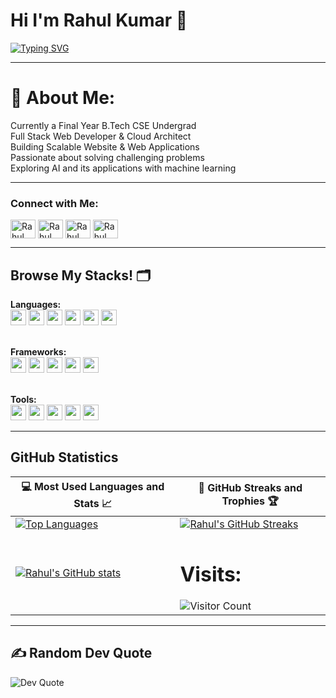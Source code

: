 <h1>Hi I'm Rahul Kumar 👋</h1>  

<a href="https://readme-typing-svg.herokuapp.com?font=poppins&size=23&duration=4000&color=00A7E1&lines=A+Passionate+FullStack+Web_Developer;Cloud+and+AI/ML+Enthusiast">
  <img src="https://readme-typing-svg.herokuapp.com?font=poppins&size=23&duration=4000&color=00A7E1&lines=A+Passionate+FullStack+Web_Developer;Cloud+and+AI/ML+Enthusiast" alt="Typing SVG">
</a>  

---

# 💫 About Me:
Currently a Final Year B.Tech CSE Undergrad<br>
Full Stack Web Developer & Cloud Architect<br>
Building Scalable Website & Web Applications<br>
Passionate about solving challenging problems<br>
Exploring AI and its applications with machine learning  

---

### Connect with Me:  
<p align="left">
  <a href="https://www.linkedin.com/in/rahul-kumar-a55569301/" target="blank"><img align="center" src="https://raw.githubusercontent.com/rahuldkjain/github-profile-readme-generator/master/src/images/icons/Social/linked-in-alt.svg" alt="Rahul Kumar" height="30" width="40" /></a>  
  <a href="https://x.com/hey_rrahul" target="blank"><img align="center" src="https://raw.githubusercontent.com/rahuldkjain/github-profile-readme-generator/master/src/images/icons/Social/twitter.svg" alt="Rahul Kumar" height="30" width="40" /></a>  
  <a href="https://www.instagram.com/rahul_tech/" target="blank"><img align="center" src="https://raw.githubusercontent.com/rahuldkjain/github-profile-readme-generator/master/src/images/icons/Social/instagram.svg" alt="Rahul Kumar" height="30" width="40" /></a>  
  <a href="https://github.com/rahul4work" target="blank"><img align="center" src="https://raw.githubusercontent.com/rahuldkjain/github-profile-readme-generator/master/src/images/icons/Social/github.svg" alt="Rahul Kumar" height="30" width="40" /></a>
</p>



---

## Browse My Stacks! 🗂️
**Languages:**  
<img src="https://img.shields.io/badge/-C++-00599C?style=flat-square&logo=c%2B%2B&logoColor=white" height="25" /> 
<img src="https://img.shields.io/badge/-Python-3776AB?style=flat-square&logo=python&logoColor=white" height="25" /> 
<img src="https://img.shields.io/badge/-Java-007396?style=flat-square&logo=java&logoColor=white" height="25" /> 
<img src="https://img.shields.io/badge/-HTML-E34F26?style=flat-square&logo=html5&logoColor=white" height="25" /> 
<img src="https://img.shields.io/badge/-CSS-1572B6?style=flat-square&logo=css3&logoColor=white" height="25" /> 
<img src="https://img.shields.io/badge/-JavaScript-F7DF1E?style=flat-square&logo=javascript&logoColor=black" height="25" /><br><br>

**Frameworks:**  
<img src="https://img.shields.io/badge/-React.js-61DAFB?style=flat-square&logo=react&logoColor=black" height="25" />
<img src="https://img.shields.io/badge/-Bootstrap-563D7C?style=flat-square&logo=bootstrap&logoColor=white" height="25" /> 
<img src="https://img.shields.io/badge/-Tailwind%20CSS-06B6D4?style=flat-square&logo=tailwind-css&logoColor=white" height="25" /> 
<img src="https://img.shields.io/badge/-Node.js-339933?style=flat-square&logo=node.js&logoColor=white" height="25" /> 
<img src="https://img.shields.io/badge/-Express.js-000000?style=flat-square&logo=express&logoColor=white" height="25" /><br><br>

**Tools:**  
<img src="https://img.shields.io/badge/-Excel-217346?style=flat-square&logo=microsoft-excel&logoColor=white" height="25" /> 
<img src="https://img.shields.io/badge/-Jupyter-DA5B0D?style=flat-square&logo=jupyter&logoColor=white" height="25" /> 
<img src="https://img.shields.io/badge/-Git-F05032?style=flat-square&logo=git&logoColor=white" height="25" /> 
<img src="https://img.shields.io/badge/-GitHub-181717?style=flat-square&logo=github&logoColor=white" height="25" /> 
<img src="https://img.shields.io/badge/-GenAI-FF4500?style=flat-square&logo=openai&logoColor=white" height="25" />

---

## GitHub Statistics  
| 💻 Most Used Languages and Stats 📈 | 🎯 GitHub Streaks and Trophies 🏆 |  
|-------------------------------------|-----------------------------------|  
| [![Top Languages](https://github-readme-stats.vercel.app/api/top-langs/?username=rahul4work&show_icons=true&theme=midnight-purple&layout=compact&hide_title=true)](https://github.com/rahul4work) | [![Rahul's GitHub Streaks](https://github-readme-streak-stats.herokuapp.com/?user=rahul4work&theme=midnight-purple&hide_border=true)](https://github.com/rahul4work) |  
| [![Rahul's GitHub stats](https://github-readme-stats.vercel.app/api?username=rahul4work&show_icons=true&theme=ayu-mirage&hide_title=true)](https://github.com/rahul4work) | <h1>Visits:</h1> ![Visitor Count](https://profile-counter.glitch.me/rahul4work/count.svg) |  

---

## ✍️ Random Dev Quote  
<img src="https://quotes-github-readme.vercel.app/api?type=horizontal&theme=radical&quote=Programming%20isn't%20about%20what%20you%20know;%20it's%20about%20what%20you%20can%20figure%20out.%20The%20best%20developers%20are%20lifelong%20learners.&author=Chris%20Pine" alt="Dev Quote">

<!---
rahulkumar/rahulkumar is a ✨ special ✨ repository because its `README.md` (this file) appears on your GitHub profile.
--->
